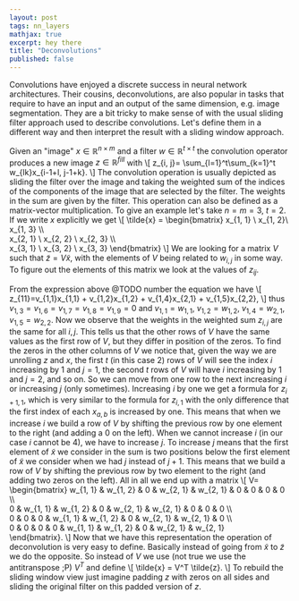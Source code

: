 ```yaml
---
layout: post
tags: nn_layers
mathjax: true
excerpt: hey there
title: "Deconvolutions"
published: false
---
```


Convolutions have enjoyed a discrete success in neural network architectures. 
Their cousins, deconvolutions, are also popular in tasks that require to have an input and an output of the same dimension,
e.g. image segmentation. They are a bit tricky to make sense of with the usual sliding filter approach used to describe convolutions. 
Let's define them in a different way and then interpret the result with a sliding window approach.

Given an "image" $x\in\mathbb{R}^{n\times m}$ and a filter $w\in\mathbb{R}^{t\times t}$ 
the convolution operator produces a new image $z\in\mathbb{R}^{fill}$ with 
\\[
  z_{i, j}= \sum_{l=1}^t\sum_{k=1}^t w_{lk}x_{i-1+l, j-1+k}.
\\]
The convolution operation is usually depicted as sliding the filter over the image and taking the weighted sum of 
the indices of the components of the image that are selected by the filter. The weights in the sum are given by the filter.
This operation can also be defined as a matrix-vector multiplication. To give an example let's take $n=m=3$, $t=2$. If we write $x$
explicitly we get
\\[
  \tilde{x} = 
  \begin{bmatrix}
    x_{1, 1} \\ x_{1, 2}\\ x_{1, 3} \\\  
    x_{2, 1} \\ x_{2, 2} \\ x_{2, 3} \\\  
    x_{3, 1} \\ x_{3, 2} \\ x_{3, 3}
  \end{bmatrix}
\\]
We are looking for a matrix $V$ such that $\tilde{z} = V\tilde{x}$, with the elements of $V$ being related to $w_{i,j}$ in some way.
To figure out the elements of this matrix we look at the values of $z_{ij}$.  

From the expression above @TODO number the equation we have 
\\[
  z_{11}=v_{1,1}x_{1,1} + v_{1,2}x_{1,2} + v_{1,4}x_{2,1} + v_{1,5}x_{2,2},
\\]
thus $v_{1, 3}=v_{1, 6}=v_{1, 7}=v_{1, 8}=v_{1, 9}=0$ and $v_{1, 1}=w_{1,1}$, $v_{1, 2}=w_{1,2}$, $v_{1, 4}=w_{2,1}$, $v_{1, 5}=w_{2,2}$. 
Now we observe that the weights in the weighted sum $z_{i, j}$ are the same for all $i, j$. 
This tells us that the other rows of $V$ have the same values as the first row of $V$, but they differ in position of the zeros. 
To find the zeros in the other columns of $V$ we notice that, given the way we are unrolling $z$ and $x$, the first $t$
(in this case $2$) rows of $V$ will see the index $i$ increasing by $1$ and $j=1$, the second $t$ rows of $V$ will have 
$i$ increasing by $1$ and $j=2$, and so on. So we can move from one row to the next increasing $i$ or increasing $j$ (only sometimes). 
Increasing $i$ by one we get a formula for $z_{i+1,1}$, which is very similar to the formula for $z_{i,1}$
with the only difference that the first index of each $x_{a,b}$ is increased by one. 
This means that when we increase $i$  we build a row of $V$ by shifting the previous row by one element to the right 
(and adding a $0$ on the left). When we cannot increase $i$ (in our case $i$ cannot be $4$), we have to increase $j$. 
To increase $j$ means that the first element of $\tilde{x}$ we consider in the sum is two positions below the first element 
of $\tilde{x}$ we consider when we had $j$ instead of $j+1$. This means that  we build a row of $V$ by shifting the previous
row by two element to the right (and adding two zeros on the left). All in all we end up with a matrix
\\[
  V=
  \begin{bmatrix}
    w_{1, 1} & w_{1, 2} & 0 & w_{2, 1} & w_{2, 1} & 0 & 0 & 0 & 0 \\\  
    0 & w_{1, 1} & w_{1, 2} & 0 & w_{2, 1} & w_{2, 1} & 0 & 0 & 0 \\\  
    0 & 0 & 0 & w_{1, 1} & w_{1, 2} & 0 & w_{2, 1} & w_{2, 1} & 0 \\\  
    0 & 0 & 0 & 0 & w_{1, 1} & w_{1, 2} & 0 & w_{2, 1} & w_{2, 1}  
  \end{bmatrix}.
\\]
Now that we have this representation the operation of deconvolution is very easy to define. Basically instead of going 
from $\tilde{x}$ to $\tilde{z}$ we do the opposite. So instead of $V$ we use (not true we use the antitranspose ;P) $V^T$ and define 
\\[
  \tilde{x} = V^T \tilde{z}.
\\]
To rebuild the sliding window view just imagine padding $z$ with zeros on all sides and sliding the original filter on this padded version of $z$.

